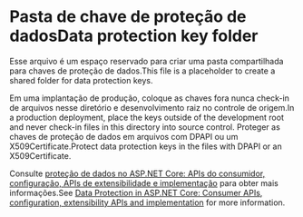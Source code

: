 # <a name="data-protection-key-folder"></a><span data-ttu-id="2390d-101">Pasta de chave de proteção de dados</span><span class="sxs-lookup"><span data-stu-id="2390d-101">Data protection key folder</span></span>

<span data-ttu-id="2390d-102">Esse arquivo é um espaço reservado para criar uma pasta compartilhada para chaves de proteção de dados.</span><span class="sxs-lookup"><span data-stu-id="2390d-102">This file is a placeholder to create a shared folder for data protection keys.</span></span>

<span data-ttu-id="2390d-103">Em uma implantação de produção, coloque as chaves fora nunca check-in de arquivos nesse diretório e desenvolvimento raiz no controle de origem.</span><span class="sxs-lookup"><span data-stu-id="2390d-103">In a production deployment, place the keys outside of the development root and never check-in files in this directory into source control.</span></span> <span data-ttu-id="2390d-104">Proteger as chaves de proteção de dados em arquivos com DPAPI ou um X509Certificate.</span><span class="sxs-lookup"><span data-stu-id="2390d-104">Protect data protection keys in the files with DPAPI or an X509Certificate.</span></span>

<span data-ttu-id="2390d-105">Consulte [proteção de dados no ASP.NET Core: APIs do consumidor, configuração, APIs de extensibilidade e implementação](https://docs.microsoft.com/aspnet/core/security/data-protection/) para obter mais informações.</span><span class="sxs-lookup"><span data-stu-id="2390d-105">See [Data Protection in ASP.NET Core: Consumer APIs, configuration, extensibility APIs and implementation](https://docs.microsoft.com/aspnet/core/security/data-protection/) for more information.</span></span>
